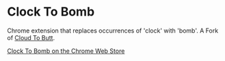 Clock To Bomb
=============

Chrome extension that replaces occurrences of 'clock' with 'bomb'. A Fork of [Cloud To Butt](https://github.com/hank/cloud-to-butt).

[Clock To Bomb on the Chrome Web Store]()
